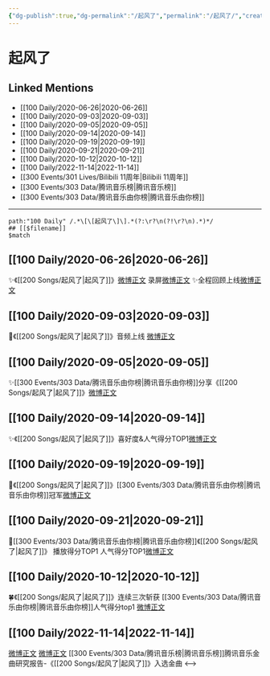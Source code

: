 ```yaml
---
{"dg-publish":true,"dg-permalink":"/起风了","permalink":"/起风了/","created":"2022-11-25T16:47:55.000+08:00","updated":"2023-04-10T15:58:00.000+08:00"}
---
```


# 起风了

## Linked Mentions
- [[100 Daily/2020-06-26\|2020-06-26]]
- [[100 Daily/2020-09-03\|2020-09-03]]
- [[100 Daily/2020-09-05\|2020-09-05]]
- [[100 Daily/2020-09-14\|2020-09-14]]
- [[100 Daily/2020-09-19\|2020-09-19]]
- [[100 Daily/2020-09-21\|2020-09-21]]
- [[100 Daily/2020-10-12\|2020-10-12]]
- [[100 Daily/2022-11-14\|2022-11-14]]
- [[300 Events/301 Lives/Bilibili 11周年\|Bilibili 11周年]]
- [[300 Events/303 Data/腾讯音乐榜\|腾讯音乐榜]]
- [[300 Events/303 Data/腾讯音乐由你榜\|腾讯音乐由你榜]]


---

```expander
path:"100 Daily" /.*\[\[起风了\]\].*(?:\r?\n(?!\r?\n).*)*/
## [[$filename]]
$match
```
## [[100 Daily/2020-06-26\|2020-06-26]]
✨《[[200 Songs/起风了\|起风了]]》[微博正文](https://m.weibo.cn/6466290670/4520177511635785) 录屏[微博正文](https://m.weibo.cn/6466290670/4520167935918322)
✨全程回顾上线[微博正文](https://m.weibo.cn/6466290670/4520176160326490)
## [[100 Daily/2020-09-03\|2020-09-03]]
💫《[[200 Songs/起风了\|起风了]]》音频上线 [微博正文](https://m.weibo.cn/6466290670/4544861300853509)
## [[100 Daily/2020-09-05\|2020-09-05]]
✨[[300 Events/303 Data/腾讯音乐由你榜\|腾讯音乐由你榜]]分享《[[200 Songs/起风了\|起风了]]》[微博正文](https://m.weibo.cn/6466290670/4545833750233915)

## [[100 Daily/2020-09-14\|2020-09-14]]
✨《[[200 Songs/起风了\|起风了]]》喜好度&人气得分TOP1[微博正文](https://m.weibo.cn/6466290670/4549098071921183)

## [[100 Daily/2020-09-19\|2020-09-19]]
💫《[[200 Songs/起风了\|起风了]]》[[300 Events/303 Data/腾讯音乐由你榜\|腾讯音乐由你榜]]冠军[微博正文](https://m.weibo.cn/6466290670/4550916173207835)
## [[100 Daily/2020-09-21\|2020-09-21]]
💫[[300 Events/303 Data/腾讯音乐由你榜\|腾讯音乐由你榜]]《[[200 Songs/起风了\|起风了]]》
播放得分TOP1 人气得分TOP1[微博正文](https://m.weibo.cn/6466290670/4551655393596549)

## [[100 Daily/2020-10-12\|2020-10-12]]
🍀《[[200 Songs/起风了\|起风了]]》连续三次斩获
[[300 Events/303 Data/腾讯音乐由你榜\|腾讯音乐由你榜]]人气得分top1 [微博正文](https://m.weibo.cn/6466290670/4559241078116882)

## [[100 Daily/2022-11-14\|2022-11-14]]
[微博正文](http://weibo.com/6573096128/Mf07fcGxs) [微博正文](https://weibo.com/6733257358/Mf06Y6DVd) [[300 Events/303 Data/腾讯音乐榜\|腾讯音乐榜]]腾讯音乐金曲研究报告-《[[200 Songs/起风了\|起风了]]》入选金曲
<-->